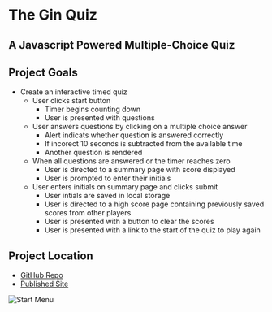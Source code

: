 # The Gin Quiz
## A Javascript Powered Multiple-Choice Quiz

## Project Goals

* Create an interactive timed quiz
    * User clicks start button
        * Timer begins counting down
        * User is presented with questions
    * User answers questions by clicking on a multiple choice answer
        * Alert indicats whether question is answered correctly
        * If incorect 10 seconds is subtracted from the available time
        * Another question is rendered
    * When all questions are answered or the timer reaches zero
        * User is directed to a summary page with score displayed
        * User is prompted to enter their initials
    * User enters initials on summary page and clicks submit
        * User intials are saved in local storage
        * User is directed to a high score page containing previously saved scores from other players
        * User is presented with a button to clear the scores
        * User is presented with a link to the start of the quiz to play again

## Project Location

* [GitHub Repo](https://github.com/Gavin867/the-gin-quiz)
* [Published Site](https://gavin867.github.io/the-gin-quiz/)

![Start Menu](https://github.com/Gavin867/the-gin-quiz/blob/main/Assets/Readme-Images/Start%20Menu.gif)

<!-- ## Lessons Learned

#### Lesson

* Stuff

![Examples]()

#### Lesson

* Stuff 

![Examples]()

#### Lesson

* Stuff

![Examples]()

## Parting Thoughts

Stuff and things -->
